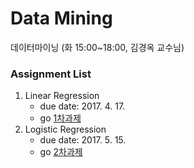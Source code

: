 # Data Mining
데이터마이닝 (화 15:00~18:00, 김경옥 교수님)

### Assignment List
1. Linear Regression
    - due date: 2017. 4. 17.
    - go [1차과제](./DataMining_Assignment01.ipynb)
2. Logistic Regression
   - due date: 2017. 5. 15.
   - go [2차과제](./DataMining_Assignment02.ipynb)

